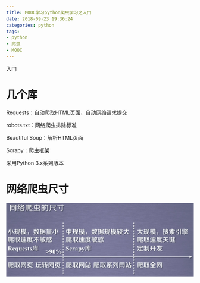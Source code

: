 ```yaml
---
title: MOOC学习python爬虫学习之入门
date: 2018-09-23 19:36:24
categories: python
tags: 
- python
- 爬虫
- MOOC
---
```


入门

<!-- more -->

# 几个库

Requests：自动爬取HTML页面，自动网络请求提交

robots.txt：网络爬虫排除标准

Beautiful Soup：解析HTML页面

Scrapy：爬虫框架

采用Python 3.x系列版本

# 网络爬虫尺寸

<img src="https://raw.githubusercontent.com/GreenHatHG/blog_image/master/python-%E7%88%AC%E8%99%AB%E5%B0%BA%E5%AF%B8.png">

